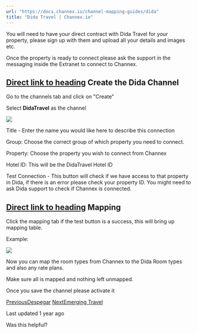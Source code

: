 ```yaml
---
url: "https://docs.channex.io/channel-mapping-guides/dida"
title: "Dida Travel | Channex.io"
---
```


You will need to have your direct contract with Dida Travel for your property, please sign up with them and upload all your details and images etc.

Once the property is ready to connect please ask the support in the messaging inside the Extranet to connect to Channex.

## [Direct link to heading](https://docs.channex.io/channel-mapping-guides/dida\#create-the-dida-channel)    Create the Dida Channel

Go to the channels tab and click on "Create"

Select **DidaTravel** as the channel

![](https://docs.channex.io/~gitbook/image?url=https%3A%2F%2F2514252617-files.gitbook.io%2F%7E%2Ffiles%2Fv0%2Fb%2Fgitbook-x-prod.appspot.com%2Fo%2Fspaces%252F-LWLG7_BCMgWd3mn6DYg%252Fuploads%252FDjbzNmy96w6X71wE11Fz%252FScreenshot%25202024-06-06%2520at%252008.08.02.png%3Falt%3Dmedia%26token%3De47b43a3-6f13-4394-8b74-7ce8a72cb529&width=768&dpr=4&quality=100&sign=dd351c9b&sv=2)

Title - Enter the name you would like here to describe this connection

Group: Choose the correct group of which property you need to connect.

Property: Choose the property you wish to connect from Channex

Hotel ID: This will be the DidaTravel Hotel ID

Test Connection - This button will check if we have access to that property in Dida, if there is an error please check your property ID. You might need to ask Dida support to check if Channex is connected.

## [Direct link to heading](https://docs.channex.io/channel-mapping-guides/dida\#mapping)    Mapping

Click the mapping tab if the test button is a success, this will bring up mapping table.

Example:

![](https://docs.channex.io/~gitbook/image?url=https%3A%2F%2F2514252617-files.gitbook.io%2F%7E%2Ffiles%2Fv0%2Fb%2Fgitbook-x-prod.appspot.com%2Fo%2Fspaces%252F-LWLG7_BCMgWd3mn6DYg%252Fuploads%252FjS8EJsRmXiq4kTlL1T5B%252FScreenshot%25202024-06-06%2520at%252008.09.12.png%3Falt%3Dmedia%26token%3D2e0709c5-3b59-4ae9-ad58-a577b0b9773a&width=768&dpr=4&quality=100&sign=4542ed3c&sv=2)

Now you can map the room types from Channex to the Dida Room types and also any rate plans.

Make sure all is mapped and nothing left unmapped.

Once you save the channel please activate it

[PreviousDespegar](https://docs.channex.io/channel-mapping-guides/despegar) [NextEmerging Travel](https://docs.channex.io/channel-mapping-guides/emerging-travel)

Last updated 1 year ago

Was this helpful?